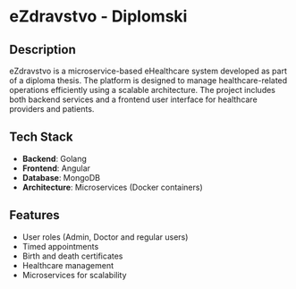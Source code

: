 # eZdravstvo - Diplomski

## Description
eZdravstvo is a microservice-based eHealthcare system developed as part of a diploma thesis. The platform is designed to manage healthcare-related operations efficiently using a scalable architecture. The project includes both backend services and a frontend user interface for healthcare providers and patients.

## Tech Stack
- **Backend**: Golang
- **Frontend**: Angular
- **Database**: MongoDB
- **Architecture**: Microservices (Docker containers)

## Features
- User roles (Admin, Doctor and regular users)
- Timed appointments
- Birth and death certificates
- Healthcare management
- Microservices for scalability
